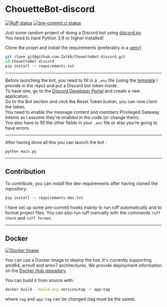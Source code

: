 # ChouetteBot-discord

[![Ruff status](https://github.com/Zalk0/ChouetteBot-discord/actions/workflows/ruff.yaml/badge.svg?branch=main)](https://github.com/Zalk0/ChouetteBot-discord/actions/workflows/ruff.yaml)
[![pre-commit.ci status](https://results.pre-commit.ci/badge/github/Zalk0/ChouetteBot-discord/main.svg)](https://results.pre-commit.ci/latest/github/Zalk0/ChouetteBot-discord/main)

Just some random project of doing a Discord bot using
[discord.py](https://github.com/Rapptz/discord.py).  
You need to have Python 3.9 or higher installed!

Clone the projet and install the requirements (preferably in a
[venv](https://packaging.python.org/en/latest/guides/installing-using-pip-and-virtual-environments)):

```bash
git clone git@github.com:Zalk0/ChouetteBot-discord.git
cd ChouetteBot-discord
pip install -r requirements.txt
```

---
Before launching the bot, you need to fill in a `.env` file (using the
[template](https://github.com/Zalk0/ChouetteBot-discord/blob/main/.env.example)
I provide in the repo) and put a Discord bot token inside.  
To have one, go to the
[Discord Developer Portal](https://discord.com/developers) and create a new
application.  
Go to the Bot section and click the Reset Token button, you can now claim the
token.  
You need to enable the message content and members Privileged Gateway Intents as I assume
they're enabled in the code (or change them).  
You also have to fill the other fields in your `.env` file or else you're going to have errors.

---
After having done all this you can launch the bot :

```bash
python main.py
```

---

## Contribution

To contribute, you can install the dev requirements after having cloned the repository:

```bash
pip install -r requirements-dev.txt
```

I have set up some pre-commit hooks mainly to run ruff automatically and to format project files.
You can also run ruff manually with the commands `ruff check` and `ruff format`.

---

## Docker

[![Docker Image](https://github.com/Zalk0/ChouetteBot-discord/actions/workflows/docker-image.yaml/badge.svg?branch=main)](https://github.com/Zalk0/ChouetteBot-discord/actions/workflows/docker-image.yaml)

You can use a Docker image to deploy the bot. It's currently supporting amd64, armv6 and armv7
architectures. We provide deployment information on the [Docker Hub repository](https://hub.docker.com/r/gylfirst/chouettebot).

You can build it from source with:
```bash
docker build --build-arg version=tag -t app:tag
```
where `tag` and `app:tag` can be changed (tag must be the same).